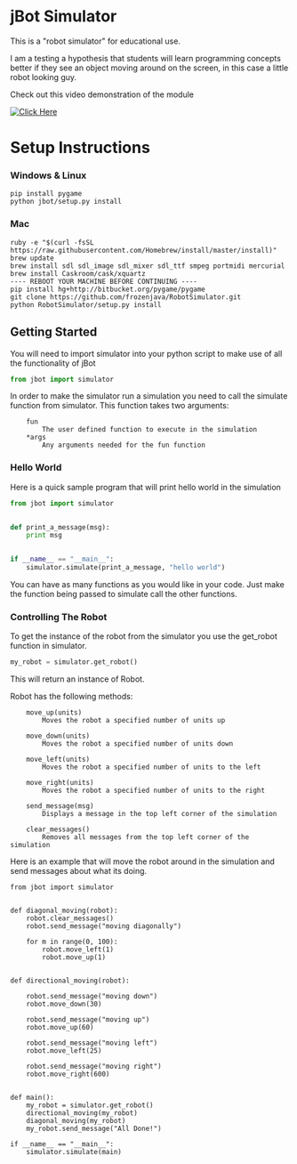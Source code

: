 # jBot Simulator
This is a "robot simulator" for educational use.

I am a testing a hypothesis that students will learn programming concepts better if they see an object moving around on the screen, in this case a little robot looking guy.

Check out this video demonstration of the module

[![Click Here](http://i.imgur.com/S2lMpEU.png)](https://www.youtube.com/watch?v=laHVwjuu-24)

# Setup Instructions
### Windows & Linux
```
pip install pygame
python jbot/setup.py install
```

### Mac
```
ruby -e "$(curl -fsSL https://raw.githubusercontent.com/Homebrew/install/master/install)"
brew update
brew install sdl sdl_image sdl_mixer sdl_ttf smpeg portmidi mercurial
brew install Caskroom/cask/xquartz
---- REBOOT YOUR MACHINE BEFORE CONTINUING ----
pip install hg+http://bitbucket.org/pygame/pygame
git clone https://github.com/frozenjava/RobotSimulator.git
python RobotSimulator/setup.py install
```

## Getting Started

You will need to import simulator into your python script to make use of all the functionality of jBot

```python
from jbot import simulator
```

In order to make the simulator run a simulation you need to call the simulate function from simulator.
This function takes two arguments:
```
    fun
        The user defined function to execute in the simulation
    *args
        Any arguments needed for the fun function
```     

### Hello World

Here is a quick sample program that will print hello world in the simulation

```python
from jbot import simulator


def print_a_message(msg):
    print msg


if __name__ == "__main__":
    simulator.simulate(print_a_message, "hello world")

```

You can have as many functions as you would like in your code. Just make the function being passed to simulate call the other functions.

### Controlling The Robot

To get the instance of the robot from the simulator you use the get_robot function in simulator.

```python
my_robot = simulator.get_robot()
```

This will return an instance of Robot.

Robot has the following methods:

```
    move_up(units)
        Moves the robot a specified number of units up
        
    move_down(units)
        Moves the robot a specified number of units down
        
    move_left(units)
        Moves the robot a specified number of units to the left
        
    move_right(units)
        Moves the robot a specified number of units to the right
        
    send_message(msg)
        Displays a message in the top left corner of the simulation
        
    clear_messages()
        Removes all messages from the top left corner of the simulation
```

Here is an example that will move the robot around in the simulation and send messages about what its doing.

```
from jbot import simulator


def diagonal_moving(robot):
    robot.clear_messages()
    robot.send_message("moving diagonally")

    for m in range(0, 100):
        robot.move_left(1)
        robot.move_up(1)


def directional_moving(robot):

    robot.send_message("moving down")
    robot.move_down(30)

    robot.send_message("moving up")
    robot.move_up(60)

    robot.send_message("moving left")
    robot.move_left(25)

    robot.send_message("moving right")
    robot.move_right(600)


def main():
    my_robot = simulator.get_robot()
    directional_moving(my_robot)
    diagonal_moving(my_robot)
    my_robot.send_message("All Done!")

if __name__ == "__main__":
    simulator.simulate(main)
```
